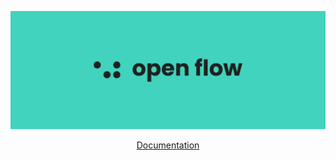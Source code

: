 ![open-flow banner](https://github.com/jackablett/open-flow/blob/main/banner.svg)

<p align="center">
  <a href="https://github.com/jackablett/open-flow#documentation">Documentation</a>
</p>
